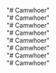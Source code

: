 "# Camwhoer"  
"# Camwhoer"  
"# Camwhoer"  
"# Camwhoer"  
"# Camwhoer"  
"# Camwhoer"  
"# Camwhoer"  
"# Camwhoer"  
